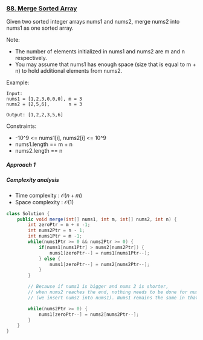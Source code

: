 ### [88. Merge Sorted Array](https://leetcode.com/problems/merge-sorted-array/)


Given two sorted integer arrays nums1 and nums2, merge nums2 into nums1 as one sorted array.

Note:

- The number of elements initialized in nums1 and nums2 are m and n respectively.
- You may assume that nums1 has enough space (size that is equal to m + n) to hold additional elements from nums2.

Example:
```
Input:
nums1 = [1,2,3,0,0,0], m = 3
nums2 = [2,5,6],       n = 3

Output: [1,2,2,3,5,6]
``` 

Constraints:

- -10^9 <= nums1[i], nums2[i] <= 10^9
- nums1.length == m + n
- nums2.length == n

##### Approach 1

##### Complexity analysis
- Time complexity : $\mathcal{O}(n + m)$
- Space complexity : $\mathcal{O}(1)$

```java
class Solution {
    public void merge(int[] nums1, int m, int[] nums2, int n) {
        int zeroPtr = m + n -1;
        int nums2Ptr = n - 1;
        int nums1Ptr = m -1;
        while(nums1Ptr >= 0 && nums2Ptr >= 0) {
            if(nums1[nums1Ptr] > nums2[nums2Ptr]) {
                nums1[zeroPtr--] = nums1[nums1Ptr--];
            } else {
                nums1[zeroPtr--] = nums2[nums2Ptr--];
            }
        }

        // Because if nums1 is bigger and nums 2 is shorter, 
        // when nums2 reaches the end, nothing needs to be done for nums1 
        // (we insert nums2 into nums1). Nums1 remains the same in that way.

        while(nums2Ptr >= 0) {
            nums1[zeroPtr--] = nums2[nums2Ptr--];
        }
    }
}
```